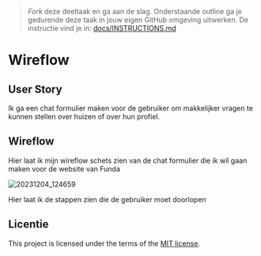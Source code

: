 > _Fork_ deze deeltaak en ga aan de slag. 
Onderstaande outline ga je gedurende deze taak in jouw eigen GitHub omgeving uitwerken. 
De instructie vind je in: [docs/INSTRUCTIONS.md](docs/INSTRUCTIONS.md)


# Wireflow
<!-- Geef je opdracht een titel en schrijf in één zin wat het is -->

## User Story
<!-- Er is een User Story geschreven van de interactie -->

Ik ga een chat formulier maken voor de gebruiker om makkelijker vragen te kunnen stellen over huizen of over hun profiel.


## Wireflow
<!-- Toon de wireflow -->

Hier laat ik mijn wireflow schets zien van de chat formulier die ik wil gaan maken voor de website van Funda

![20231204_124659](https://github.com/Akikosophia/fix-the-flow-wireflow/assets/144008863/78c69829-6de8-488f-a64b-7a6b63809b40)


Hier laat ik de stappen zien die de gebruiker moet doorlopen


## Licentie

This project is licensed under the terms of the [MIT license](./LICENSE).
